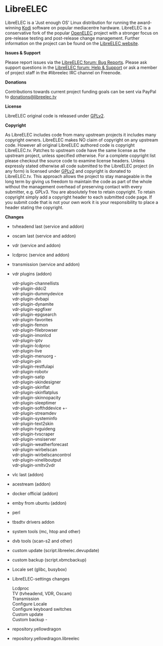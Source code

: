 # LibreELEC

LibreELEC is a 'Just enough OS' Linux distribution for running the award-winning [Kodi](https://kodi.tv) software on popular mediacentre hardware. LibreELEC is a conservative fork of the popular [OpenELEC](http://openelec.tv) project with a stronger focus on pre-release testing and post-release change management. Further information on the project can be found on the [LibreELEC website](https://libreelec.tv).

**Issues & Support**

Please report issues via the [LibreELEC forum: Bug Reports](https://forum.libreelec.tv/forum-35.html). Please ask support questions in the [LibreELEC forum: Help & Support](https://forum.libreelec.tv/forum-3.html) or ask a member of project staff in the #libreelec IRC channel on Freenode.

**Donations**

Contributions towards current project funding goals can be sent via PayPal to donations@libreelec.tv

**License**

LibreELEC original code is released under [GPLv2](https://www.gnu.org/licenses/gpl-2.0.html).

**Copyright**

As LibreELEC includes code from many upstream projects it includes many copyright owners. LibreELEC makes NO claim of copyright on any upstream code. However all original LibreELEC authored code is copyright LibreELEC.tv. Patches to upstream code have the same license as the upstream project, unless specified otherwise. For a complete copyright list please checkout the source code to examine license headers. Unless expressly stated otherwise all code submitted to the LibreELEC project (in any form) is licensed under [GPLv2](https://www.gnu.org/licenses/gpl-2.0.html) and copyright is donated to LibreELEC.tv. This approach allows the project to stay manageable in the long term by giving us freedom to maintain the code as part of the whole without the management overhead of preserving contact with every submitter, e.g. GPLv3. You are absolutely free to retain copyright. To retain copyright simply add a copyright header to each submitted code page. If you submit code that is not your own work it is your responsibility to place a header stating the copyright.

**Changes**

* tvheadend last (service and addon)
* oscam last (service and addon)
* vdr (service and addon)
* lcdproc (service and addon)
* transmission (service and addon)
* vdr plugins (addon)

  vdr-plugin-channellists</br>
  vdr-plugin-ddci2</br>
  vdr-plugin-dummydevice</br>
  vdr-plugin-dvbapi</br>
  vdr-plugin-dynamite</br>
  vdr-plugin-epgfixer</br>
  vdr-plugin-epgsearch</br>
  vdr-plugin-favorites</br>
  vdr-plugin-femon</br>
  vdr-plugin-filebrowser</br>
  vdr-plugin-imonlcd</br>
  vdr-plugin-iptv</br>
  vdr-plugin-lcdproc</br>
  vdr-plugin-live</br>
  vdr-plugin-menuorg - </br>
  vdr-plugin-pin</br>
  vdr-plugin-restfulapi</br>
  vdr-plugin-robotv</br>
  vdr-plugin-satip</br>
  vdr-plugin-skindesigner</br>
  vdr-plugin-skinflat</br>
  vdr-plugin-skinflatplus</br>
  vdr-plugin-skinnopacity</br>
  vdr-plugin-sleeptimer</br>
  vdr-plugin-softhddevice +- </br>
  vdr-plugin-streamdev</br>
  vdr-plugin-systeminfo</br>
  vdr-plugin-text2skin</br>
  vdr-plugin-tvguideng</br>
  vdr-plugin-tvscraper</br>
  vdr-plugin-vnsiserver</br>
  vdr-plugin-weatherforecast</br>
  vdr-plugin-wirbelscan</br>
  vdr-plugin-wirbelscancontrol</br>
  vdr-plugin-xineliboutput</br>
  vdr-plugin-xmltv2vdr</br>
* vlc last (addon)
* acestream (addon)
* docker official (addon)
* emby from ubuntu (addon)
* perl
* tbsdtv drivers addon
* system tools (mc, htop and other)
* dvb tools (scan-s2 and other)
* custom update (script.libreelec.devupdate)
* custom backup (script.xbmcbackup)
* Locale set (glibc, busybox)
* LibreELEC-settings changes

  Lcdproc</br>
  TV (tvheadend, VDR, Oscam)</br>
  Transmission</br>
  Configure Locale</br>
  Configure keyboard switches</br>
  Custom update</br>
  Custom backup - </br>
* repository.yellowdragon
* repository.yellowdragon.libreelec
